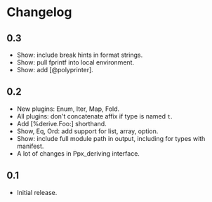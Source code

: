 Changelog
=========

0.3
---

  * Show: include break hints in format strings.
  * Show: pull fprintf into local environment.
  * Show: add [@polyprinter].

0.2
---

  * New plugins: Enum, Iter, Map, Fold.
  * All plugins: don't concatenate affix if type is named `t`.
  * Add [%derive.Foo:] shorthand.
  * Show, Eq, Ord: add support for list, array, option.
  * Show: include full module path in output, including for types with manifest.
  * A lot of changes in Ppx_deriving interface.

0.1
---

  * Initial release.
